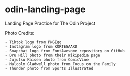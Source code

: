 # odin-landing-page
Landing Page Practice for The Odin Project

Photo Credits:

    - Tiktok logo from PNGEgg
    - Instagram logo from KORTEGAARD
    - Snapchat logo from FontAwesome repository on GitHub
    - Dru Hill photo from their Wikipedia page
    - Jujutsu Kaisen photo from ComicVine
    - Malcolm Gladwell photo from Focus on the Family
    - Thunder photo from Sports Illustrated
